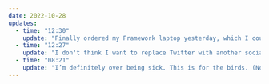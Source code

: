 ```yaml
---
date: 2022-10-28
updates:
  - time: "12:30"
    update: "Finally ordered my Framework laptop yesterday, which I couldn't be more excited about. My T480s started refusing to boot, even after a fresh install of Ubuntu. The Framework is going to get the amazing [encrypted amnesiatic](https://wes.today/my-nixos-setup-with-an-encrypted-amnesia-tic-zfs-filesystem/) setup that I love so much."
  - time: "12:27"
    update: "I don't think I want to replace Twitter with another social network. I think it's time to close that door and focus more on writing content just for me. More content like what I do here on the blog. More micro-content like this post. Worry less about engagement and more about ensuring that I'm putting out content that I like."
  - time: "08:21"
    update: "I’m definitely over being sick. This is for the birds. (No I don’t have the avian flu)."
---
```

